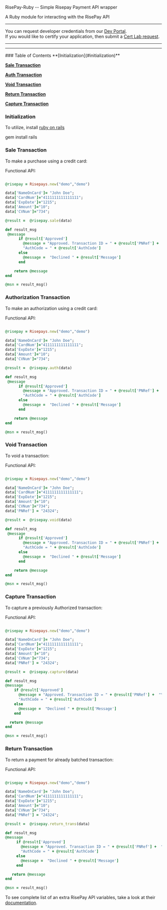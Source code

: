 RisePay-Ruby -- Simple Risepay Payment API wrapper

A Ruby module for interacting with the RisePay API

<hr>

You can request developer credentials from our <a href='http://sales.risepay.com/rise-dev-access.html'>Dev Portal</a>.</br> If you would like to certify your application, then submit a <a href='http://sales.risepay.com/rise-cert-lab-access.html'>Cert Lab request</a>.
<hr>

<hr>
### Table of Contents
**[Initialization](#initialization)**

**[Sale Transaction](#sale-transaction)**

**[Auth Transaction](#authorization-transaction)**

**[Void Transaction](#void-transaction)**

**[Return Transaction](#return-transaction)**

**[Capture Transaction](#capture-transaction)**

### Initialization

To utilize, install <a href="http://rubyonrails.org/download/">ruby on rails</a>
  
  gem install rails

  
### Sale Transaction
To make a purchase using a credit card:

Functional API:

```ruby

@risepay = Risepays.new("demo","demo")

data['NameOnCard']= "John Doe";
data['CardNum']="4111111111111111";
data['ExpDate']="1215";
data['Amount']="10";
data['CVNum']="734";

@result =  @risepay.sale(data)

def result_msg
 @message
	  if @result['Approved']
	    @message = "Approved. Transaction ID = " + @result['PNRef'] +  "\n"  + 
	    "AuthCode = " + @result['AuthCode']
	  else
	    @message =  "Declined " + @result['Message']
	  end	

	return @message
end

@msn = result_msg()
```

### Authorization Transaction
To make an authorization using a credit card:

Functional API:
  
```ruby

@risepay = Risepays.new("demo","demo")

data['NameOnCard']= "John Doe";
data['CardNum']="4111111111111111";
data['ExpDate']="1215";
data['Amount']="10";
data['CVNum']="734";

@result =  @risepay.auth(data)

def result_msg
 @message
	  if @result['Approved']
	    @message = "Approved. Transaction ID = " + @result['PNRef'] +  "\n"  +  
	    "AuthCode = " + @result['AuthCode']
	  else
	    @message =  "Declined " + @result['Message']
	  end	

	return @message
end

@msn = result_msg()
```
  
### Void Transaction

To void a transaction:

Functional API:

```ruby

@risepay = Risepays.new("demo","demo")

data['NameOnCard']= "John Doe";
data['CardNum']="4111111111111111";
data['ExpDate']="1215";
data['Amount']="10";
data['CVNum']="734";
data['PNRef'] = "24324";

@result =  @risepay.void(data)

def result_msg
 @message
	  if @result['Approved']
	    @message = "Approved. Transaction ID = " + @result['PNRef'] +  "\n"  +   
	    "AuthCode = " + @result['AuthCode']
	  else
	    @message =  "Declined " + @result['Message']
	  end	

	return @message
end

@msn = result_msg()
```
  
### Capture Transaction

To capture a previously Authorized transaction:

Functional API:

  ```ruby

@risepay = Risepays.new("demo","demo")

data['NameOnCard']= "John Doe";
data['CardNum']="4111111111111111";
data['ExpDate']="1215";
data['Amount']="10";
data['CVNum']="734";
data['PNRef'] = "24324";

@result =  @risepay.capture(data)

def result_msg
 @message
	  if @result['Approved']
	    @message = "Approved. Transaction ID = " + @result['PNRef'] +  "\n"  +   
	    "AuthCode = " + @result['AuthCode']
	  else
	    @message =  "Declined " + @result['Message']
	  end	

	return @message
end

@msn = result_msg()
```

### Return Transaction

To return a payment for already batched transaction:

Functional API:

 ```ruby

@risepay = Risepays.new("demo","demo")

data['NameOnCard']= "John Doe";
data['CardNum']="4111111111111111";
data['ExpDate']="1215";
data['Amount']="10";
data['CVNum']="734";
data['PNRef'] = "24324";

@result =  @risepay.return_trans(data)

def result_msg
 @message
	  if @result['Approved']
	    @message = "Approved. Transaction ID = " + @result['PNRef'] +  "\n"  +   
	    "AuthCode = " + @result['AuthCode']
	  else
	    @message =  "Declined " + @result['Message']
	  end	

	return @message
end

@msn = result_msg()
```

To see complete list of an extra RisePay API variables, take a look at their <a href='https://gateway1.risepay.com/vt/nethelp/Documents/processcreditcard.htm'>documentation</a>.
